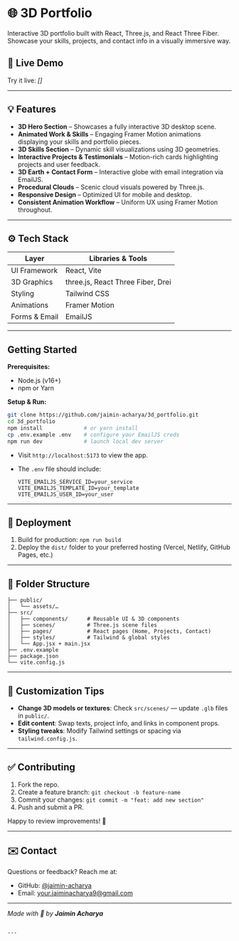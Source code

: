 # 🌐 3D Portfolio

Interactive 3D portfolio built with React, Three.js, and React Three Fiber. Showcase your skills, projects, and contact info in a visually immersive way.

## 🚀 Live Demo
Try it live: *[]*

---

## 💡 Features

- **3D Hero Section** – Showcases a fully interactive 3D desktop scene.
- **Animated Work & Skills** – Engaging Framer Motion animations displaying your skills and portfolio pieces.
- **3D Skills Section** – Dynamic skill visualizations using 3D geometries.
- **Interactive Projects & Testimonials** – Motion-rich cards highlighting projects and user feedback.
- **3D Earth + Contact Form** – Interactive globe with email integration via EmailJS.
- **Procedural Clouds** – Scenic cloud visuals powered by Three.js.
- **Responsive Design** – Optimized UI for mobile and desktop.
- **Consistent Animation Workflow** – Uniform UX using Framer Motion throughout.

---

## ⚙️ Tech Stack

| Layer         | Libraries & Tools                        |
|---------------|------------------------------------------|
| UI Framework  | React, Vite                              |
| 3D Graphics   | three.js, React Three Fiber, Drei       |
| Styling       | Tailwind CSS                             |
| Animations    | Framer Motion                            |
| Forms & Email | EmailJS                                  |

---

## Getting Started

**Prerequisites:**

- Node.js (v16+)
- npm or Yarn

**Setup & Run:**

```bash
git clone https://github.com/jaimin-acharya/3d_portfolio.git
cd 3d_portfolio
npm install             # or yarn install
cp .env.example .env    # configure your EmailJS creds
npm run dev             # launch local dev server
````

* Visit `http://localhost:5173` to view the app.
* The `.env` file should include:

  ```env
  VITE_EMAILJS_SERVICE_ID=your_service
  VITE_EMAILJS_TEMPLATE_ID=your_template
  VITE_EMAILJS_USER_ID=your_user
  ```

---

## 🔧 Deployment

1. Build for production: `npm run build`
2. Deploy the `dist/` folder to your preferred hosting (Vercel, Netlify, GitHub Pages, etc.)

---

## 🧩 Folder Structure

```text
├── public/
│   └── assets/…
├── src/
│   ├── components/      # Reusable UI & 3D components
│   ├── scenes/          # Three.js scene files
│   ├── pages/           # React pages (Home, Projects, Contact)
│   ├── styles/          # Tailwind & global styles
│   └── App.jsx + main.jsx
├── .env.example
├── package.json
└── vite.config.js
```

---

## 📐 Customization Tips

* **Change 3D models or textures**: Check `src/scenes/` — update `.glb` files in `public/`.
* **Edit content**: Swap texts, project info, and links in component props.
* **Styling tweaks**: Modify Tailwind settings or spacing via `tailwind.config.js`.

---

## ✅ Contributing

1. Fork the repo.
2. Create a feature branch: `git checkout -b feature-name`
3. Commit your changes: `git commit -m "feat: add new section"`
4. Push and submit a PR.

Happy to review improvements! 🎉

---

## ✉️ Contact

Questions or feedback? Reach me at:

* GitHub: [@jaimin-acharya](https://github.com/jaimin-acharya)
* Email: [your.jaiminacharya9@gmail.com](mailto:jaiminacharya9@gmail.com)

---

*Made with 💙 by **Jaimin Acharya***

```

---
